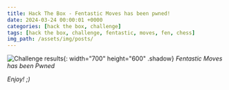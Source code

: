 ```yaml
---
title: Hack The Box - Fentastic Moves has been pwned!
date: 2024-03-24 00:00:01 +0000
categories: [hack the box, challenge]
tags: [hack the box, challenge, fentastic, moves, fen, chess]
img_path: /assets/img/posts/
---
```


![Challenge results](htb-fentastic-moves-owned.png){: width="700" height="600" .shadow}
_Fentastic Moves has been Pwned_

_Enjoy! ;)_
